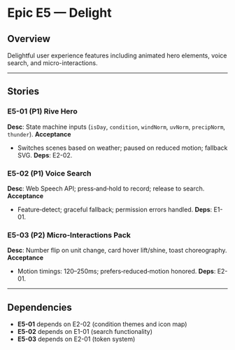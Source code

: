 # Epic E5 — Delight

## Overview
Delightful user experience features including animated hero elements, voice search, and micro-interactions.

---

## Stories

### E5-01 (P1) Rive Hero

**Desc**: State machine inputs (`isDay`, `condition`, `windNorm`, `uvNorm`, `precipNorm`, `thunder`).
**Acceptance**

* Switches scenes based on weather; paused on reduced motion; fallback SVG.
  **Deps**: E2-02.

### E5-02 (P1) Voice Search

**Desc**: Web Speech API; press‑and‑hold to record; release to search.
**Acceptance**

* Feature‑detect; graceful fallback; permission errors handled.
  **Deps**: E1-01.

### E5-03 (P2) Micro‑Interactions Pack

**Desc**: Number flip on unit change, card hover lift/shine, toast choreography.
**Acceptance**

* Motion timings: 120–250ms; prefers‑reduced‑motion honored.
  **Deps**: E2-01.

---

## Dependencies
- **E5-01** depends on E2-02 (condition themes and icon map)
- **E5-02** depends on E1-01 (search functionality)
- **E5-03** depends on E2-01 (token system)
